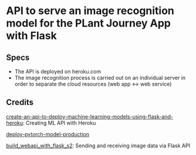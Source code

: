 # API to serve an image recognition model for the PLant Journey App with Flask 

## Specs

- The API is deployed on heroku.com
- The image recognition process is carried out on an individual server in order to separate the cloud resources (web app <-> web service)

## Credits

[create-an-api-to-deploy-machine-learning-models-using-flask-and-heroku](https://towardsdatascience.com/create-an-api-to-deploy-machine-learning-models-using-flask-and-heroku-67a011800c50): Creating ML API with Heroku

[deploy-pytorch-model-production](https://www.kdnuggets.com/2019/03/deploy-pytorch-model-production.html)

[build_webapi_with_flask_s2](https://jdhao.github.io/2020/04/12/build_webapi_with_flask_s2/): Sending and receiving image data via Flask API